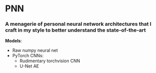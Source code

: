 # PNN
### A menagerie of personal neural network architectures that I craft in my style to better understand the state-of-the-art

**Models**:
- Raw numpy neural net
- PyTorch CNNs:
  - Rudimentary torchvision CNN
  - U-Net AE
